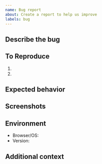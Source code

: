 ```yaml
---
name: Bug report
about: Create a report to help us improve
labels: bug
---
```


## Describe the bug

## To Reproduce
1. 
2. 

## Expected behavior

## Screenshots

## Environment
- Browser/OS:
- Version:

## Additional context
